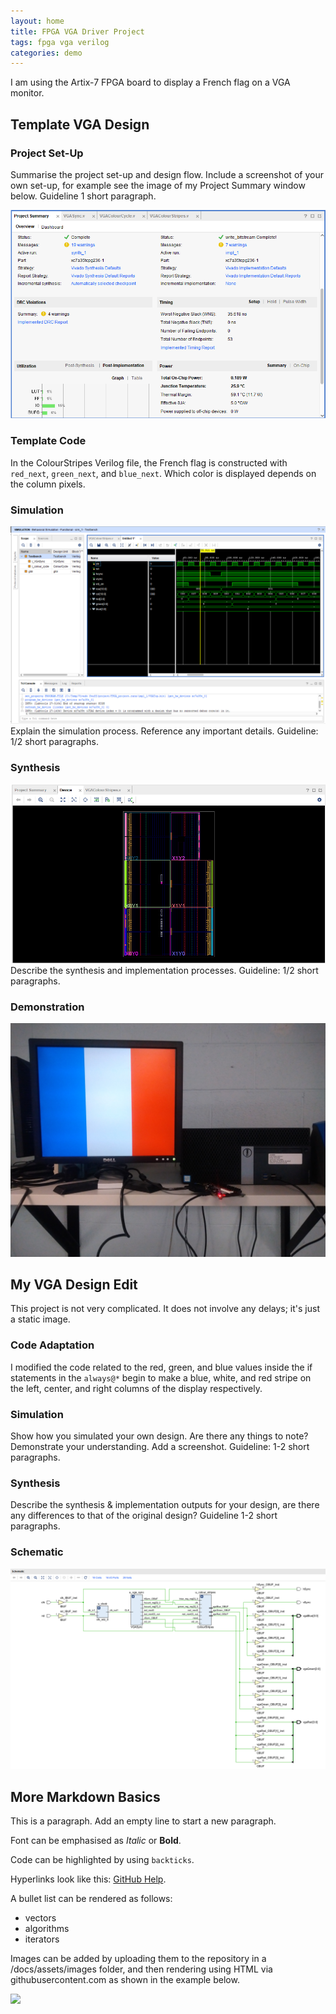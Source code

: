 ```yaml
---
layout: home
title: FPGA VGA Driver Project
tags: fpga vga verilog
categories: demo
---
```


I am using the Artix-7 FPGA board to display a French flag on a VGA monitor.

## **Template VGA Design**
### **Project Set-Up**
Summarise the project set-up and design flow. Include a screenshot of your own set-up, for example see the image of my Project Summary window below. Guideline 1 short paragraph.

<img src="https://raw.githubusercontent.com/Poire33/VGA_project/refs/heads/main/docs/assets/images/VGAPrjSum.png">

### **Template Code**
In the ColourStripes Verilog file, the French flag is constructed with `red_next`, `green_next`, and `blue_next`. Which color is displayed depends on the column pixels.

### **Simulation**
<img src="https://raw.githubusercontent.com/Poire33/VGA_project/refs/heads/edits/docs/assets/images/Simulation%202.png">
Explain the simulation process. Reference any important details. Guideline: 1/2 short paragraphs.

### **Synthesis**
<img src="https://raw.githubusercontent.com/Poire33/VGA_project/refs/heads/edits/docs/assets/images/Synthesis.png">
Describe the synthesis and implementation processes. Guideline: 1/2 short paragraphs.

### **Demonstration**
<img src="https://raw.githubusercontent.com/Poire33/VGA_project/refs/heads/edits/demo.jpg">

## **My VGA Design Edit**
This project is not very complicated. It does not involve any delays; it's just a static image.
### **Code Adaptation**
I modified the code related to the red, green, and blue values inside the if statements in the `always@*` begin to make a blue, white, and red stripe on the left, center, and right columns of the display respectively.
### **Simulation**
Show how you simulated your own design. Are there any things to note? Demonstrate your understanding. Add a screenshot. Guideline: 1-2 short paragraphs.
### **Synthesis**
Describe the synthesis & implementation outputs for your design, are there any differences to that of the original design? Guideline 1-2 short paragraphs.
### **Schematic**
<img src="https://raw.githubusercontent.com/Poire33/VGA_project/refs/heads/edits/docs/assets/images/Schematic.png">

## **More Markdown Basics**
This is a paragraph. Add an empty line to start a new paragraph.

Font can be emphasised as *Italic* or **Bold**.

Code can be highlighted by using `backticks`.

Hyperlinks look like this: [GitHub Help](https://help.github.com/).

A bullet list can be rendered as follows:
- vectors
- algorithms
- iterators

Images can be added by uploading them to the repository in a /docs/assets/images folder, and then rendering using HTML via githubusercontent.com as shown in the example below.

<img src="https://raw.githubusercontent.com/melgineer/fpga-vga-verilog/main/docs/assets/images/VGAPrjSrcs.png">
